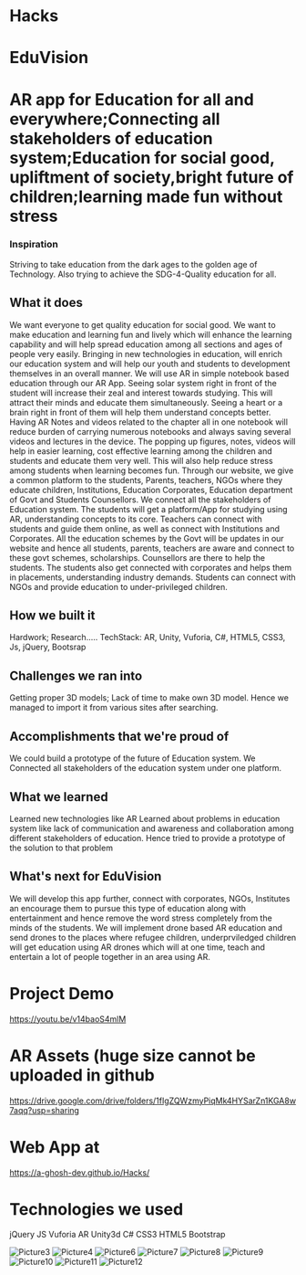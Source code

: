 # Hacks

# EduVision

# AR app for Education for all and everywhere;Connecting all stakeholders of education system;Education for social good, upliftment of society,bright future of children;learning made fun without stress

### Inspiration
Striving to take education from the dark ages to the golden age of Technology. Also trying to achieve the SDG-4-Quality education for all.

## What it does
We want everyone to get quality education for social good. We want to make education and learning fun and lively which will enhance the learning capability and will help spread education among all sections and ages of people very easily. Bringing in new technologies in education, will enrich our education system and will help our youth and students to development themselves in an overall manner. We will use AR in simple notebook based education through our AR App. Seeing solar system right in front of the student will increase their zeal and interest towards studying. This will attract their minds and educate them simultaneously. Seeing a heart or a brain right in front of them will help them understand concepts better. Having AR Notes and videos related to the chapter all in one notebook will reduce burden of carrying numerous notebooks and always saving several videos and lectures in the device. The popping up figures, notes, videos will help in easier learning, cost effective learning among the children and students and educate them very well. This will also help reduce stress among students when learning becomes fun. Through our website, we give a common platform to the students, Parents, teachers, NGOs where they educate children, Institutions, Education Corporates, Education department of Govt and Students Counsellors. We connect all the stakeholders of Education system. The students will get a platform/App for studying using AR, understanding concepts to its core. Teachers can connect with students and guide them online, as well as connect with Institutions and Corporates. All the education schemes by the Govt will be updates in our website and hence all students, parents, teachers are aware and connect to these govt schemes, scholarships. Counsellors are there to help the students. The students also get connected with corporates and helps them in placements, understanding industry demands. Students can connect with NGOs and provide education to under-privileged children.

## How we built it
Hardwork; Research.....
TechStack: AR, Unity, Vuforia, C#, HTML5, CSS3, Js, jQuery, Bootsrap

## Challenges we ran into
Getting proper 3D models; Lack of time to make own 3D model. Hence we managed to import it from various sites after searching. 

## Accomplishments that we're proud of
We could build a prototype of the future of Education system. We Connected all stakeholders of the education system under one platform. 

## What we learned
Learned new technologies like AR
Learned about problems in education system like lack of communication and awareness and collaboration among different stakeholders of education. Hence tried to provide a prototype of the solution to that problem

## What's next for EduVision
We will develop this app further, connect with corporates, NGOs, Institutes an encourage them to pursue this type of education along with entertainment and hence remove the word stress completely from the minds of the students. We will implement drone based AR education and send drones to the places where refugee children, underprviledged children will get education using AR drones which will at one time, teach and entertain a lot of people together in an area using AR.


# Project Demo

https://youtu.be/v14baoS4mlM

# AR Assets (huge size cannot be uploaded in github

https://drive.google.com/drive/folders/1fIgZQWzmyPiqMk4HYSarZn1KGA8w7aqq?usp=sharing

# Web App at

https://a-ghosh-dev.github.io/Hacks/

# Technologies we used
jQuery
JS
Vuforia
AR
Unity3d
C#
CSS3
HTML5
Bootstrap


![Picture3](https://user-images.githubusercontent.com/75447439/113470484-ad070380-9473-11eb-893a-715c0e26a430.png)
![Picture4](https://user-images.githubusercontent.com/75447439/113470485-aed0c700-9473-11eb-9872-80e1212f7626.png)
![Picture6](https://user-images.githubusercontent.com/75447439/113470488-b1cbb780-9473-11eb-8e81-9d15a8a231ab.png)
![Picture7](https://user-images.githubusercontent.com/75447439/113470490-b3957b00-9473-11eb-9f65-2328acebf168.png)
![Picture8](https://user-images.githubusercontent.com/75447439/113470491-b55f3e80-9473-11eb-9444-e7c0d8506361.png)
![Picture9](https://user-images.githubusercontent.com/75447439/113470494-b6906b80-9473-11eb-8089-40593b6b2f7a.png)
![Picture10](https://user-images.githubusercontent.com/75447439/113470496-b85a2f00-9473-11eb-9211-c3b5984f3062.png)
![Picture11](https://user-images.githubusercontent.com/75447439/113470498-bdb77980-9473-11eb-90a2-53a6b25a457d.png)
![Picture12](https://user-images.githubusercontent.com/75447439/113470499-bee8a680-9473-11eb-8a53-7c067d6650ba.png)



